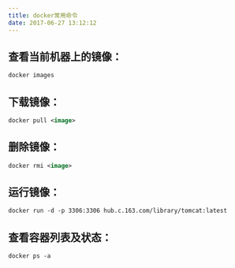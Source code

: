 ```yaml
---
title: docker常用命令
date: 2017-06-27 13:12:12
---
```

## 查看当前机器上的镜像：
```xml
docker images
```

## 下载镜像：
```xml
docker pull <image>
```

## 删除镜像：
```xml
docker rmi <image>
```

## 运行镜像：
```xml
docker run -d -p 3306:3306 hub.c.163.com/library/tomcat:latest
```

## 查看容器列表及状态：
```xml
docker ps -a
```
